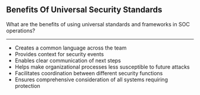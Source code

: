 ## Benefits Of Universal Security Standards

What are the benefits of using universal standards and frameworks in SOC operations?

---

- Creates a common language across the team
- Provides context for security events
- Enables clear communication of next steps
- Helps make organizational processes less susceptible to future attacks
- Facilitates coordination between different security functions
- Ensures comprehensive consideration of all systems requiring protection

